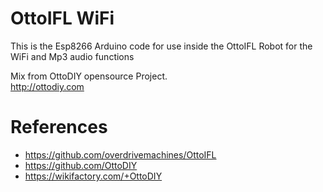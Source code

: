 # OttoIFL WiFi
This is the Esp8266 Arduino code for use inside the OttoIFL Robot for the WiFi and Mp3 audio functions

Mix from OttoDIY opensource Project.  
http://ottodiy.com 

# References
- https://github.com/overdrivemachines/OttoIFL
- https://github.com/OttoDIY
- https://wikifactory.com/+OttoDIY

